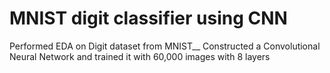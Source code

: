 # MNIST digit classifier using CNN 
Performed EDA on Digit dataset from MNIST__
Constructed a Convolutional Neural Network and trained it with 60,000 images with 8 layers  
